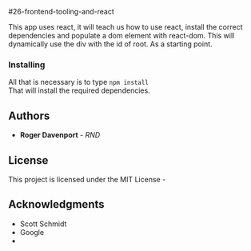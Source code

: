 #26-frontend-tooling-and-react

This app uses react, it will teach us how to use react, install the correct dependencies and populate a dom element with react-dom. This will dynamically use the div with the id of root. As a starting point.



### Installing

All that is necessary is to type
```npm install```  
That will install the required dependencies.










## Authors

* **Roger Davenport** - *RND* 



## License

This project is licensed under the MIT License - 

## Acknowledgments

* Scott Schmidt
* Google
* 